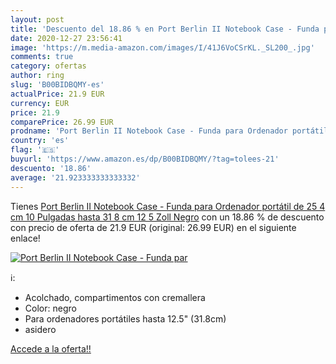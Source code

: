 ```yaml
---
layout: post
title: 'Descuento del 18.86 % en Port Berlin II Notebook Case - Funda par'
date: 2020-12-27 23:56:41
image: 'https://m.media-amazon.com/images/I/41J6VoCSrKL._SL200_.jpg'
comments: true
category: ofertas
author: ring
slug: 'B00BIDBQMY-es'
actualPrice: 21.9 EUR
currency: EUR
price: 21.9
comparePrice: 26.99 EUR
prodname: 'Port Berlin II Notebook Case - Funda para Ordenador portátil de 25 4 cm  10 Pulgadas  hasta 31 8 cm  12 5 Zoll  Negro'
country: 'es'
flag: '🇪🇸'
buyurl: 'https://www.amazon.es/dp/B00BIDBQMY/?tag=tolees-21'
descuento: '18.86'
average: '21.923333333333332'
---
```


Tienes [Port Berlin II Notebook Case - Funda para Ordenador portátil de 25 4 cm  10 Pulgadas  hasta 31 8 cm  12 5 Zoll  Negro](https://www.amazon.es/dp/B00BIDBQMY/?tag=tolees-21) con un 18.86 % de descuento con precio de oferta de 21.9 EUR (original: 26.99 EUR) en el siguiente enlace!

[![Port Berlin II Notebook Case - Funda par](https://m.media-amazon.com/images/I/41J6VoCSrKL._SL200_.jpg)](https://www.amazon.es/dp/B00BIDBQMY/?tag=tolees-21)

ℹ️:

- Acolchado, compartimentos con cremallera
- Color: negro
- Para ordenadores portátiles hasta 12.5" (31.8cm)
- asidero

[Accede a la oferta!!](https://www.amazon.es/dp/B00BIDBQMY/?tag=tolees-21)
